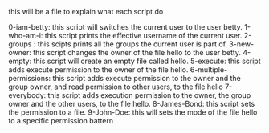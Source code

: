 this will be a file to explain what each script do

0-iam-betty: this script will switches the current user to the user betty.
1-who-am-i: this script prints the effective username of the current user.
2-groups : this scipts prints all the groups the current user is part of.
3-new-owner: this script changes the owner of the file hello to the user betty.
4-empty: this script will create an empty file called hello.
5-execute: this script adds execute permission to the owner of the file hello.
6-multiple-permissions: this script adds execute permission to the owner and the group owner, and read permission to other users, to the file hello
7-everybody: this script adds execution permission to the owner, the group owner and the other users, to the file hello.
8-James-Bond: this script sets the permission to a file.
9-John-Doe: this will sets the mode of the file hello to a specific permission battern

